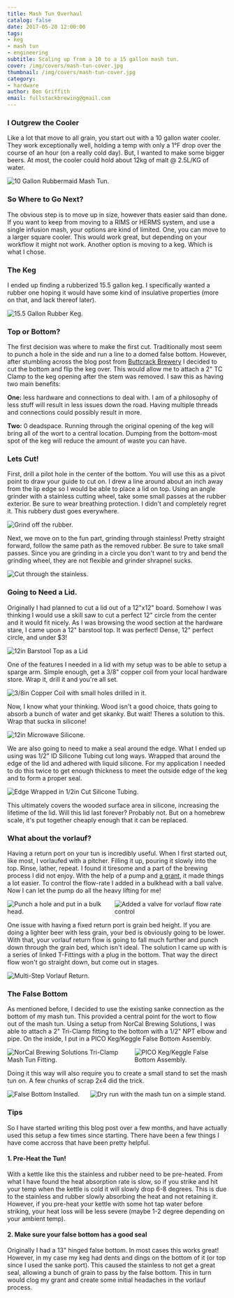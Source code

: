 ```yaml
---
title: Mash Tun Overhaul
catalog: false
date: 2017-05-20 12:00:00
tags:
- keg
- mash tun
- engineering
subtitle: Scaling up from a 10 to a 15 gallon mash tun.
cover: /img/covers/mash-tun-cover.jpg
thumbnail: /img/covers/mash-tun-cover.jpg
category:
- hardware
author: Ben Griffith
email: fullstackbrewing@gmail.com
---
```


### I Outgrew the Cooler

Like a lot that move to all grain, you start out with a 10 gallon water cooler.  They work exceptionally well, holding a temp with only a 1&deg;F drop over the course of an hour (on a really cold day).  But, I wanted to make some bigger beers.  At most, the cooler could hold about 12kg of malt @ 2.5L/KG of water.

<!-- more -->

<div class="columns is-multiline">
    <div class="column is-10 is-offset-1">
        <img src="{% asset_path the-cooler.jpg %}" alt="10 Gallon Rubbermaid Mash Tun."/>
    </div>
</div>

### So Where to Go Next?

The obvious step is to move up in size, however thats easier said than done.  If you want to keep from moving to a RIMS or HERMS system, and use a single infusion mash, your options are kind of limited.  One, you can move to a larger square cooler.  This would work great, but depending on your workflow it might not work.  Another option is moving to a keg.  Which is what I chose.

### The Keg

I ended up finding a rubberized 15.5 gallon keg.  I specifically wanted a rubber one hoping it would have some kind of insulative properties (more on that, and lack thereof later).

<div class="columns is-multiline">
    <div class="column is-10 is-offset-1">
        <img src="{% asset_path the-start.jpg %}" alt="15.5 Gallon Rubber Keg."/>
    </div>
</div>

### Top or Bottom?

The first decision was where to make the first cut.  Traditionally most seem to punch a hole in the side and run a line to a domed false bottom.  However, after stumbling across the blog post from [Buttcrack Brewery](http://www.buttcrackbrewery.com/2012/02/25/insulated-kegmash-tun/) I decided to cut the bottom and flip the keg over.  This would allow me to attach a 2" TC Clamp to the keg opening after the stem was removed.  I saw this as having two main benefits:

<strong>One:</strong> less hardware and connections to deal with.  I am of a philosophy of less stuff will result in less issues down the road.  Having multiple threads and connections could possibly result in more.  

<strong>Two:</strong> 0 deadspace.  Running through the original opening of the keg will bring all of the wort to a central location.  Dumping from the bottom-most spot of the keg will reduce the amount of waste you can have.

### Lets Cut!

First, drill a pilot hole in the center of the bottom.  You will use this as a pivot point to draw your guide to cut on.  I drew a line around about an inch away from the lip edge so I would be able to place a lid on top.  Using an angle grinder with a stainless cutting wheel, take some small passes at the rubber exterior.  Be sure to wear breathing protection.  I didn't and completely regret it.  This rubbery dust goes everywhere.

<div class="columns is-multiline">
    <div class="column is-10 is-offset-1">
        <img src="{% asset_path remove-rubber.jpg %}" alt="Grind off the rubber."/>
    </div>
</div>

Next, we move on to the fun part, grinding through stainless!  Pretty straight forward, follow the same path as the removed rubber.  Be sure to take small passes.  Since you are grinding in a circle you don't want to try and bend the grinding wheel, they are not flexible and grinder shrapnel sucks.

<div class="columns is-multiline">
    <div class="column is-10 is-offset-1">
        <img src="{% asset_path remove-stainless.jpg %}" alt="Cut through the stainless."/>
    </div>
</div>

### Going to Need a Lid.

Originally I had planned to cut a lid out of a 12"x12" board.  Somehow I was thinking I would use a skill saw to cut a perfect 12" circle from the center and it would fit nicely.  As I was browsing the wood section at the hardware stare, I came upon a 12" barstool top.  It was perfect!  Dense, 12" perfect circle, and under $3!

<div class="columns is-multiline">
    <div class="column is-10 is-offset-1">
        <img src="{% asset_path start-of-lid.jpg %}" alt="12in Barstool Top as a Lid"/>
    </div>
</div>

One of the features I needed in a lid with my setup was to be able to setup a sparge arm.  Simple enough, get a 3/8" copper coil from your local hardware store.  Wrap it, drill it and you're all set.

<div class="columns is-multiline">
    <div class="column is-10 is-offset-1">
        <img src="{% asset_path lid-coil.jpg %}" alt="3/8in Copper Coil with small holes drilled in it."/>
    </div>
</div>

Now, I know what your thinking.  Wood isn't a good choice, thats going to absorb a bunch of water and get skanky. But wait!  Theres a solution to this.  Wrap that sucka in silicone!

<div class="columns is-multiline">
    <div class="column is-10 is-offset-1">
        <img src="{% asset_path lid-silicone-bottom.jpg %}" alt="12in Microwave Silicone."/>
    </div>
</div>

We are also going to need to make a seal around the edge.  What I ended up using was 1/2" ID Silicone Tubing cut long ways.  Wrapped that around the edge of the lid and adhered with liquid silicone.  For my application I needed to do this twice to get enough thickness to meet the outside edge of the keg and to form a proper seal.

<div class="columns is-multiline">
    <div class="column is-10 is-offset-1">
        <img src="{% asset_path lid-silicone-edge.jpg %}" alt="Edge Wrapped in 1/2in Cut Silicone Tubing."/>
    </div>
</div>

This ultimately covers the wooded surface area in silicone, increasing the lifetime of the lid. Will this lid last forever?  Probably not.  But on a homebrew scale, it's put together cheaply enough that it can be replaced.

### What about the vorlauf?

Having a return port on your tun is incredibly useful.  When I first started out, like most, I vorlaufed with a pitcher.  Filling it up, pouring it slowly into the top.  Rinse, lather, repeat.  I found it tiresome and a part of the brewing process I did not enjoy.  With the help of a pump and <a href="http://www.fullstackbrewing.com/2016/12/06/How-to-make-a-grant/" target="_blank">a grant</a>, it made things a lot easier.  To control the flow-rate I added in a bulkhead with a ball valve.  Now I can let the pump do all the heavy lifting for me!

<div class="columns is-multiline">
    <div class="column is-10 is-offset-1">
        <img src="{% asset_path vorlauf-fitting.jpg %}" alt="Punch a hole and put in a bulk head."/>
    </div>
    <div class="column is-10 is-offset-1">
        <img src="{% asset_path vorlauf.jpg %}" alt="Added a valve for vorlauf flow rate control"/>
    </div>
</div>

One issue with having a fixed return port is grain bed height.  If you are doing a lighter beer with less grain, your bed is obviously going to be lower.  With that, your vorlauf return flow is going to fall much further and punch down through the grain bed, which isn't ideal.  The solution I came up with is a series of linked T-Fittings with a plug in the bottom.  That way the direct flow won't go straight down, but come out in stages.

<div class="columns is-multiline">
    <div class="column is-10 is-offset-1">
        <img src="{% asset_path vorlauf-return.jpg %}" alt="Multi-Step Vorlauf Return."/>
    </div>
</div>

### The False Bottom

As mentioned before, I decided to use the existing sanke connection as the bottom of my mash tun.  This provided a central point for the wort to flow out of the mash tun.  Using a setup from NorCal Brewing Solutions, I was able to attach a 2" Tri-Clamp fitting to the bottom with a 1/2" NPT elbow and pipe.  On the inside, I put in a PICO Keg/Keggle False Bottom Assembly.  

<div class="columns is-multiline">
    <div class="column is-half">
        <img src="{% asset_path norcal-tri-clover-sanke-adapter.jpg %}" alt="NorCal Brewing Solutions Tri-Clamp Mash Tun Fitting." />
    </div>
    <div class="column is-half">
        <img src="{% asset_path false-bottom.jpg %}" alt="PICO Keg/Keggle False Bottom Assembly." />
    </div>
</div>

Doing it this way will also require you to create a small stand to set the mash tun on.  A few chunks of scrap 2x4 did the trick.

<div class="columns is-multiline">
    <div class="column is-10 is-offset-1">
        <img src="{% asset_path false-bottom-installed.jpg %}" alt="False Bottom Installed."/>
    </div>
    <div class="column is-10 is-offset-1">
        <img src="{% asset_path dry-run.jpg %}" alt="Dry run with the mash tun on a simple stand."/>
    </div>
</div>

### Tips

So I have started writing this blog post over a few months, and have actually used this setup a few times since starting. There have been a few things I have come accross that have been pretty helpful.

#### 1.  Pre-Heat the Tun!  

With a kettle like this the stainless and rubber need to be pre-heated.  From what I have found the heat absorption rate is slow, so if you strike and hit your temp when the kettle is cold it will slowly drop 6-8 degrees.  This is due to the stainless and rubber slowly absorbing the heat and not retaining it.  However, if you pre-heat your kettle with some hot tap water before striking, your heat loss will be less severe (maybe 1-2 degree depending on your ambient temp).

#### 2.  Make sure your false bottom has a good seal

Originally I had a 13" hinged false bottom.  In most cases this works great!  However, in my case my keg had dents and dings on the bottom of it (or top since I used the sanke port).  This caused the stainless to not get a great seal, allowing a bunch of grain to pass by the false bottom.  This in turn would clog my grant and create some initial headaches in the vorlauf process.
